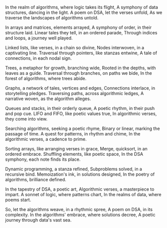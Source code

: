 In the realm of algorithms, where logic takes its flight,
A symphony of data structures, dancing in the light.
A poem on DSA, let the verses unfold,
As we traverse the landscapes of algorithms untold.

In arrays and matrices, elements arrayed,
A symphony of order, in their structure laid.
Linear tales they tell, in an ordered parade,
Through indices and loops, a journey well played.

Linked lists, like verses, in a chain so divine,
Nodes interwoven, in a captivating line.
Traversal through pointers, like stanzas entwine,
A tale of connections, in each nodal sign.

Trees, a metaphor for growth, branching wide,
Rooted in the depths, with leaves as a guide.
Traversal through branches, on paths we bide,
In the forest of algorithms, where trees abide.

Graphs, a network of tales, vertices and edges,
Connections interlace, in storytelling pledges.
Traversing paths, across algorithmic ledges,
A narrative woven, as the algorithm alleges.

Queues and stacks, in their orderly queue,
A poetic rhythm, in their push and pop cue.
LIFO and FIFO, like poetic values true,
In algorithmic verses, they come into view.

Searching algorithms, seeking a poetic rhyme,
Binary or linear, marking the passage of time.
A quest for patterns, in rhythm and chime,
In the algorithmic verses, a cadence to prime.

Sorting arrays, like arranging verses in grace,
Merge, quicksort, in an ordered embrace.
Shuffling elements, like poetic space,
In the DSA symphony, each note finds its place.

Dynamic programming, a stanza refined,
Subproblems solved, in a recursive bind.
Memoization's ink, in solutions designed,
In the poetry of algorithms, brilliance defined.

In the tapestry of DSA, a poetic art,
Algorithmic verses, a masterpiece to impart.
A sonnet of logic, where patterns chart,
In the realms of data, where poems start.

So, let the algorithms weave, in a rhythmic spree,
A poem on DSA, in its complexity.
In the algorithms' embrace, where solutions decree,
A poetic journey through data's vast sea.
